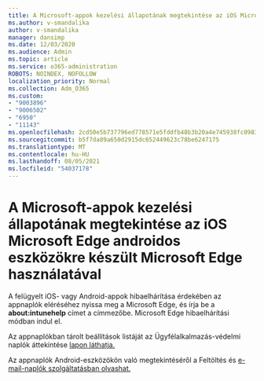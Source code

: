 ```yaml
---
title: A Microsoft-appok kezelési állapotának megtekintése az iOS Microsoft Edge androidos eszközökre készült Microsoft Edge használatával
ms.author: v-smandalika
author: v-smandalika
manager: dansimp
ms.date: 12/03/2020
ms.audience: Admin
ms.topic: article
ms.service: o365-administration
ROBOTS: NOINDEX, NOFOLLOW
localization_priority: Normal
ms.collection: Adm_O365
ms.custom:
- "9003896"
- "9006502"
- "6950"
- "11143"
ms.openlocfilehash: 2cd50e5b737796ed778571e5fddfb48b3b20a4e745938fc09836525a47ba2b72
ms.sourcegitcommit: b5f7da89a650d2915dc652449623c78be6247175
ms.translationtype: MT
ms.contentlocale: hu-HU
ms.lasthandoff: 08/05/2021
ms.locfileid: "54037178"
---
```

# <a name="view-the-management-status-of-microsoft-apps-by-using-microsoft-edge-for-ios-or-android-devices"></a>A Microsoft-appok kezelési állapotának megtekintése az iOS Microsoft Edge androidos eszközökre készült Microsoft Edge használatával

A felügyelt iOS- vagy Android-appok hibaelhárítása érdekében az appnaplók eléréséhez nyissa meg a Microsoft Edge, és írja be a **about:intunehelp** címet a címmezőbe. Microsoft Edge hibaelhárítási módban indul el.

Az appnaplókban tárolt beállítások listáját az Ügyfélalkalmazás-védelmi naplók áttekintése [lapon láthatja.](/mem/intune/apps/app-protection-policy-settings-log)

Az appnaplók Android-eszközökön való megtekintéséről a Feltöltés és [e-mail-naplók szolgáltatásban olvashat.](/mem/intune/user-help/send-logs-to-your-it-admin-by-email-android)